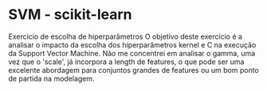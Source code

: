 # SVM - scikit-learn 
Exercicio de escolha de hiperparâmetros
O objetivo deste exercício é a analisar o impacto da escolha dos hiperparâmetros kernel e C na execução da Support Vector Machine.
Não me concentrei em analisar o gamma, uma vez que o 'scale', já incorpora a length de features, o que pode ser uma excelente abordagem para conjuntos grandes de features ou um bom ponto de partida na modelagem.
